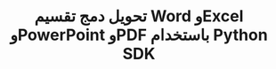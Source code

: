 ﻿---
title: تحويل دمج تقسيم Word وExcel وPowerPoint وPDF باستخدام Python SDK
description: تحويل مجاني لبرامج Microsoft Word وExcel وPowerPoint وPDF باستخدام Python Cloud APIs وSDKs. قم أيضًا بإنشاء وتحرير وعرض مستندات Microsoft Word وOpenOffice في السحابة.
---
